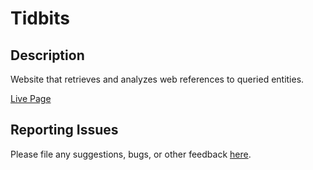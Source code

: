 # Tidbits
## Description
Website that retrieves and analyzes web references to queried entities.

[Live Page](https://tidbits-210221.appspot.com)

## Reporting Issues
Please file any suggestions, bugs, or other feedback [here](https://github.com/azhu7/Tidbits/issues).